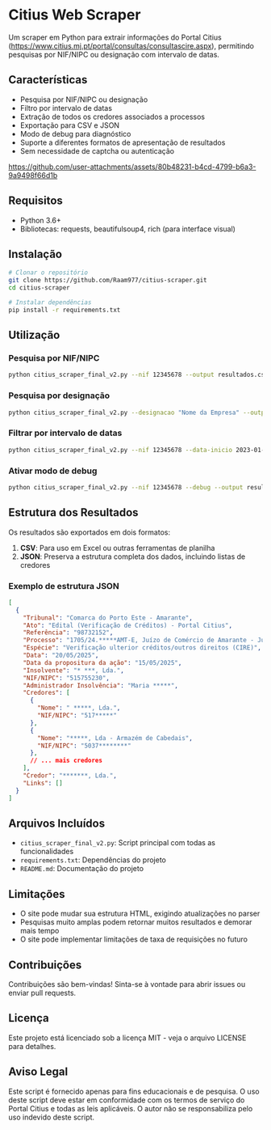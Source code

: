 # Citius Web Scraper

Um scraper em Python para extrair informações do Portal Citius (https://www.citius.mj.pt/portal/consultas/consultascire.aspx), permitindo pesquisas por NIF/NIPC ou designação com intervalo de datas.

## Características

- Pesquisa por NIF/NIPC ou designação
- Filtro por intervalo de datas
- Extração de todos os credores associados a processos
- Exportação para CSV e JSON
- Modo de debug para diagnóstico
- Suporte a diferentes formatos de apresentação de resultados
- Sem necessidade de captcha ou autenticação


https://github.com/user-attachments/assets/80b48231-b4cd-4799-b6a3-9a9498f66d1b


## Requisitos

- Python 3.6+
- Bibliotecas: requests, beautifulsoup4, rich (para interface visual)

## Instalação

```bash
# Clonar o repositório
git clone https://github.com/Raam977/citius-scraper.git
cd citius-scraper

# Instalar dependências
pip install -r requirements.txt
```

## Utilização

### Pesquisa por NIF/NIPC

```bash
python citius_scraper_final_v2.py --nif 12345678 --output resultados.csv
```

### Pesquisa por designação

```bash
python citius_scraper_final_v2.py --designacao "Nome da Empresa" --output resultados.csv
```

### Filtrar por intervalo de datas

```bash
python citius_scraper_final_v2.py --nif 12345678 --data-inicio 2023-01-01 --data-fim 2023-12-31 --output resultados.csv
```

### Ativar modo de debug

```bash
python citius_scraper_final_v2.py --nif 12345678 --debug --output resultados.csv
```

## Estrutura dos Resultados

Os resultados são exportados em dois formatos:

1. **CSV**: Para uso em Excel ou outras ferramentas de planilha
2. **JSON**: Preserva a estrutura completa dos dados, incluindo listas de credores

### Exemplo de estrutura JSON

```json
[
  {
    "Tribunal": "Comarca do Porto Este - Amarante",
    "Ato": "Edital (Verificação de Créditos) - Portal Citius",
    "Referência": "98732152",
    "Processo": "1705/24.*****AMT-E, Juízo de Comércio de Amarante - Juiz 1",
    "Espécie": "Verificação ulterior créditos/outros direitos (CIRE)",
    "Data": "20/05/2025",
    "Data da propositura da ação": "15/05/2025",
    "Insolvente": "* ***, Lda.",
    "NIF/NIPC": "515755230",
    "Administrador Insolvência": "Maria *****",
    "Credores": [
      {
        "Nome": " *****, Lda.",
        "NIF/NIPC": "517*****"
      },
      {
        "Nome": "*****, Lda - Armazém de Cabedais",
        "NIF/NIPC": "5037********"
      },
      // ... mais credores
    ],
    "Credor": "*******, Lda.",
    "Links": []
  }
]
```

## Arquivos Incluídos

- `citius_scraper_final_v2.py`: Script principal com todas as funcionalidades
- `requirements.txt`: Dependências do projeto
- `README.md`: Documentação do projeto

## Limitações

- O site pode mudar sua estrutura HTML, exigindo atualizações no parser
- Pesquisas muito amplas podem retornar muitos resultados e demorar mais tempo
- O site pode implementar limitações de taxa de requisições no futuro

## Contribuições

Contribuições são bem-vindas! Sinta-se à vontade para abrir issues ou enviar pull requests.

## Licença

Este projeto está licenciado sob a licença MIT - veja o arquivo LICENSE para detalhes.

## Aviso Legal

Este script é fornecido apenas para fins educacionais e de pesquisa. O uso deste script deve estar em conformidade com os termos de serviço do Portal Citius e todas as leis aplicáveis. O autor não se responsabiliza pelo uso indevido deste script.
